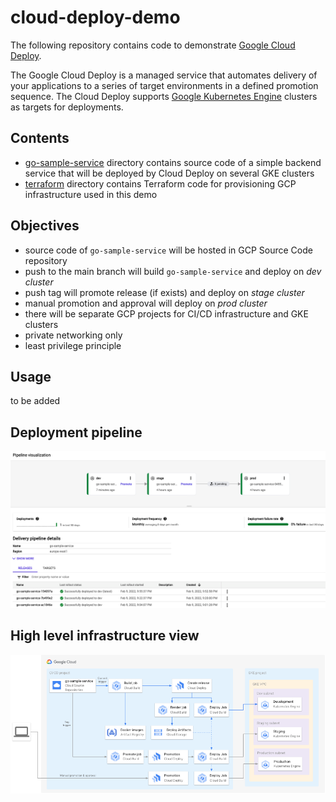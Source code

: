 # cloud-deploy-demo

The following repository contains code to demonstrate [Google Cloud Deploy](https://cloud.google.com/deploy).

The Google Cloud Deploy is a managed service that automates delivery of your applications to a series
of target environments in a defined promotion sequence. The Cloud Deploy supports [Google Kubernetes
Engine](https://cloud.google.com/kubernetes-engine) clusters as targets for deployments.

## Contents

* [go-sample-service](./go-sample-service/) directory contains source code of a simple backend service
that will be deployed by Cloud Deploy on several GKE clusters
* [terraform](./terraform/) directory contains Terraform code for provisioning GCP infrastructure
used in this demo

## Objectives

* source code of `go-sample-service` will be hosted in GCP Source Code repository
* push to the main branch will build `go-sample-service` and deploy on *dev cluster*
* push tag will promote release (if exists) and deploy on *stage cluster*
* manual promotion and approval will deploy on *prod cluster*
* there will be separate GCP projects for CI/CD infrastructure and GKE clusters
* private networking only
* least privilege principle

## Usage

to be added

## Deployment pipeline

![pipeline-visualization](./images/cloudbuild-pipeline.png)

## High level infrastructure view

![high-level-infra-view](./images/high-level-infra-view.png)